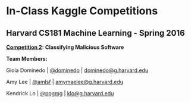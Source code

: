 # In-Class Kaggle Competitions

## Harvard CS181 Machine Learning - Spring 2016

**[Competition 2](https://inclass.kaggle.com/c/cs181-s16-classifying-malicious-software):** **Classifying Malicious Software**



**Team Members:**

Gioia Dominedo  |  [@dominedo](https://github.com/dominedo)  |  dominedo@g.harvard.edu

Amy Lee  |  [@amlsf](https://github.com/amlsf)  |  amymaelee@g.harvard.edu

Kendrick Lo  |  [@ppgmg](https://github.com/ppgmg)  |  klo@g.harvard.edu